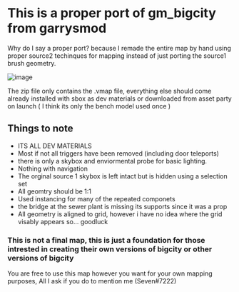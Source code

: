 # This is a proper port of gm_bigcity from garrysmod
Why do I say a proper port? because I remade the entire map by hand using proper source2 techinques for mapping instead of just porting the source1 brush geometry.

![image](https://github.com/Seevvveen/bigcitysource2/assets/123136838/d2890066-f824-46fc-a222-f208e43de21c)

The zip file only contains the .vmap file, everything else should come already installed with sbox as dev materials or downloaded from asset party on launch ( I think its only the bench model used once )

## Things to note
- ITS ALL DEV MATERIALS
- Most if not all triggers have been removed (including door teleports)
- there is only a skybox and enviormental probe for basic lighting.
- Nothing with navigation
- The orginal source 1 skybox is left intact but is hidden using a selection set
- All geomtry should be 1:1
- Used instancing for many of the repeated componets
- the bridge at the sewer plant is missing its supports since it was a prop
- All geometry is aligned to grid, however i have no idea where the grid visably appears so... goodluck



### This is not a final map, this is just a foundation for those intrested in creating their own versions of bigcity or other versions of bigcity
You are free to use this map however you want for your own mapping purposes, All I ask if you do to mention me (Seven#7222)
